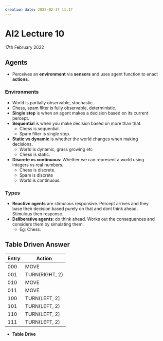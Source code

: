 ```yaml
---
creation date: 2022-02-17 11:17
---
```

#  AI2 Lecture 10
17th February 2022

## Agents 
- Perceives an **environment** via **sensors** and uses agent function to enact **actions**.
### Environments
- World is partially observable, stochastic.
- Chess, spam filter is fully observable, deterministic.
- **Single step** is when an agent makes a decision based on its current percept.
- **Sequential** is when you make decision based on more than that.
	- Chess is sequential.
	- Spam filter is single step.
- **Static vs dynamic** is whether the world changes when making decisions.
	- World is dynamic, grass growing  etc
	- Chess is static.
- **Discrete vs continuous**: Whether we can represent a world using integers vs real numbers.
	- Chess is discrete.
	- Spam is discrete
	- World is continuous.
### Types
- **Reactive agents** are stimulous responsive. Percept arrives and they base their decision based purely on that and dont think ahead. Stimulous then response.
- **Deliberative agents**: do think ahead. Works out the consequences and considers them by simulating them.
	- Eg: Chess.
## Table Driven Answer
Entry|Action	
---|---
000|MOVE
001|TURN(RIGHT, 2)
010|MOVE
011|MOVE
100|TURN(LEFT, 2)
101|TURN(LEFT, 2)
110|TURN(LEFT, 2)
111|TURN(LEFT, 2)
- **Table Drive**